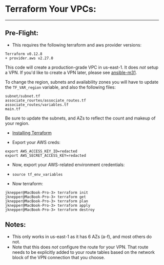 # Terraform Your VPCs:

---

## Pre-Flight:
* This requires the following terraform and aws provider versions:
```
Terraform v0.12.8
+ provider.aws v2.27.0
```

This code will create a production-grade VPC in us-east-1.  It does _not_
setup a VPN.  If you'd like to create a VPN later, please see [ansible-m31](https://github.com/srflaxu40/ansible-m31).

To change the region, subnets and availability zones you will have to update the `TF_VAR_region` variable, and
also the following files:
```
subnet/subnet.tf
associate_rourtes/associate_routes.tf
associate_routes/variables.tf
main.tf
```
Be sure to update the subnets, and AZs to reflect the count and makeup of your region.

* [Installing Terraform](https://www.terraform.io/intro/getting-started/install.html)

* Export your AWS creds:
```
export AWS_ACCESS_KEY_ID=redacted
export AWS_SECRET_ACCESS_KEY=redacted
```

* Now, export your AWS-related environment credentials:
* `source tf_env_variables`

* Now terraform:

```
jknepper@MacBook-Pro-3> terraform init
jknepper@MacBook-Pro-3> terraform get
jknepper@MacBook-Pro-3> terraform plan
jknepper@MacBook-Pro-3> terraform apply
jknepper@MacBook-Pro-3> terraform destroy
```

## Notes:

* This only works in us-east-1 as it has 6 AZs (a-f), and most others do not.
* Note that this does *not* configure the route for your VPN.  That route needs to be explicitly added to your route tables
  based on the network block of the VPN connection that you choose.
